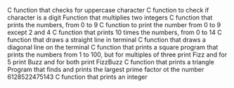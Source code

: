 C function that checks for uppercase character
C function to check if character is a digit
 Function that multiplies two integers
C function that prints the numbers, from 0 to 9
C function to print the number from 0 to 9 except 2 and 4
 C function that prints 10 times the numbers, from 0 to 14
 C function that draws a straight line in terminal
 C function that draws a diagonal line on the terminal
 C function that prints a square
program that prints the numbers from 1 to 100, but for multiples of three print Fizz and for 5 print Buzz and for both print FizzBuzz
 C function that prints a triangle
Program that finds and prints the largest prime factor ot the number 6128522475143
C function that prints an integer
